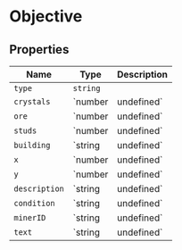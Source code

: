 # Objective

## Properties

| Name | Type | Description |
|------|------|-------------|
| `type` | `string` |  |
| `crystals` | `number | undefined` |  |
| `ore` | `number | undefined` |  |
| `studs` | `number | undefined` |  |
| `building` | `string | undefined` |  |
| `x` | `number | undefined` |  |
| `y` | `number | undefined` |  |
| `description` | `string | undefined` |  |
| `condition` | `string | undefined` |  |
| `minerID` | `string | undefined` |  |
| `text` | `string | undefined` |  |

